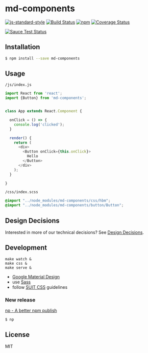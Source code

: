 
# md-components

[![js-standard-style](https://img.shields.io/badge/code%20style-standard-brightgreen.svg)](http://standardjs.com/)
[![Build Status](https://travis-ci.org/HBM/md-components.svg?branch=master)](https://travis-ci.org/HBM/md-components)
[![npm](https://img.shields.io/npm/v/md-components.svg)](https://www.npmjs.com/package/md-components)
[![Coverage Status](https://coveralls.io/repos/github/HBM/md-components/badge.svg)](https://coveralls.io/github/HBM/md-components)

[![Sauce Test Status](https://saucelabs.com/browser-matrix/zemirco.svg)](https://saucelabs.com/u/zemirco)

## Installation

```bash
$ npm install --save md-components
```

## Usage

`/js/index.js`

```js
import React from 'react';
import {Button} from 'md-components';


class App extends React.Component {

  onClick = () => {
    console.log('clicked');
  }

  render() {
    return (
      <div>
        <Button onClick={this.onClick}>
          Hello
        </Button>
      </div>
    );
  }

}
```

`/css/index.scss`

```scss
@import "../node_modules/md-components/css/hbm";
@import "../node_modules/md-components/button/Button";
```

## Design Decisions

Interested in more of our technical decisions? See [Design Decisions](decisions/README.md).

## Development

```
make watch &
make css &
make serve &
```

- [Google Material Design](https://www.google.com/design/spec/material-design/introduction.html)
- use [Sass](http://sass-lang.com/)
- follow [SUIT CSS](https://suitcss.github.io/) guidelines

### New release

[np - A better npm publish](https://github.com/sindresorhus/np)

```
$ np
```

## License

MIT

